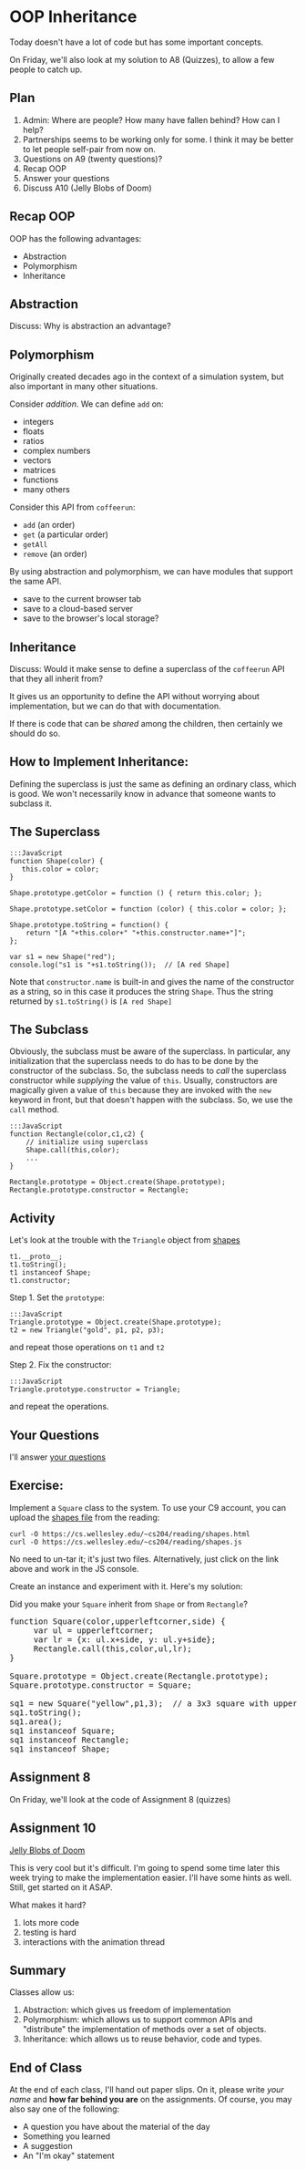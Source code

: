 # OOP Inheritance

Today doesn't have a lot of code but has some important concepts.

On Friday, we'll also look at my solution to A8 (Quizzes), to allow a few
people to catch up.

## Plan

1. Admin: Where are people? How many have fallen behind? How can I help?
1. Partnerships seems to be working only for some. I think it may be
better to let people self-pair from now on.
1. Questions on A9 (twenty questions)?
1. Recap OOP 
1. Answer your questions
1. Discuss A10 (Jelly Blobs of Doom)

## Recap OOP

OOP has the following advantages:

* Abstraction
* Polymorphism
* Inheritance

## Abstraction

Discuss: Why is abstraction an advantage?

## Polymorphism

Originally created decades ago in the context of a simulation system, but
also important in many other situations.

Consider *addition*. We can define `add` on:

* integers
* floats
* ratios
* complex numbers
* vectors
* matrices
* functions
* many others

Consider this API from `coffeerun`:

* `add` (an order)
* `get` (a particular order)
* `getAll`
* `remove` (an order)

By using abstraction and polymorphism, we can have modules that support
the same API.

* save to the current browser tab
* save to a cloud-based server
* save to the browser's local storage?

## Inheritance

Discuss: Would it make sense to define a superclass of the `coffeerun` API
that they all inherit from?

<div class="solution">
<p>It gives us an opportunity to define the API without worrying about
implementation, but we can do that with documentation.
<p>If there is code that can be <em>shared</em> among the children, then certainly
    we should do so.
</div>

## How to Implement Inheritance:

Defining the superclass is just the same as defining an ordinary class,
which is good. We won't necessarily know in advance that someone wants to
subclass it.

## The Superclass

```
:::JavaScript
function Shape(color) {
   this.color = color;
}

Shape.prototype.getColor = function () { return this.color; };

Shape.prototype.setColor = function (color) { this.color = color; };

Shape.prototype.toString = function() {
    return "[A "+this.color+" "+this.constructor.name+"]";
};

var s1 = new Shape("red");
console.log("s1 is "+s1.toString());  // [A red Shape]
```

Note that `constructor.name` is built-in and gives the name of the
constructor as a string, so in this case it produces the string
`Shape`. Thus the string returned by `s1.toString()` is `[A red Shape]`


## The Subclass

Obviously, the subclass must be aware of the superclass. In particular,
any initialization that the superclass needs to do has to be done by the
constructor of the subclass. So, the subclass needs to *call* the
superclass constructor while *supplying* the value of `this`. Usually,
constructors are magically given a value of `this` because they are
invoked with the `new` keyword in front, but that doesn't happen with the
subclass. So, we use the `call` method.

```
:::JavaScript
function Rectangle(color,c1,c2) {
    // initialize using superclass
    Shape.call(this,color);
    ...
}

Rectangle.prototype = Object.create(Shape.prototype);
Rectangle.prototype.constructor = Rectangle; 
```

## Activity

Let's look at the trouble with the `Triangle` object from [shapes](../../reading/shapes.html)

```
t1.__proto__;
t1.toString();
t1 instanceof Shape;
t1.constructor;
```

Step 1. Set the `prototype`:

```
:::JavaScript
Triangle.prototype = Object.create(Shape.prototype);
t2 = new Triangle("gold", p1, p2, p3);
```
and repeat those operations on `t1` and `t2`

Step 2. Fix the constructor:

```
:::JavaScript
Triangle.prototype.constructor = Triangle;
```

and repeat the operations.

## Your Questions

I'll answer [your questions](../../quizzes/quiz18.html)

## Exercise:

Implement a `Square` class to the system.  To use your C9 account, you can
upload the [shapes
file](https://cs.wellesley.edu/~cs204/reading/shapes.html) from the
reading:

```
curl -O https://cs.wellesley.edu/~cs204/reading/shapes.html
curl -O https://cs.wellesley.edu/~cs204/reading/shapes.js
```

No need to un-tar it; it's just two files.  Alternatively, just click on
the link above and work in the JS console.

Create an instance and experiment with it. Here's my solution:

<div class="solution">
<p>Did you make your <code>Square</code> inherit from <code>Shape</code> or from <code>Rectangle</code>?

<pre>
function Square(color,upperleftcorner,side) {
     var ul = upperleftcorner;
     var lr = {x: ul.x+side, y: ul.y+side};    
     Rectangle.call(this,color,ul,lr);
}

Square.prototype = Object.create(Rectangle.prototype);
Square.prototype.constructor = Square;

sq1 = new Square("yellow",p1,3);  // a 3x3 square with upper left at p1 = (10,20)
sq1.toString();
sq1.area();
sq1 instanceof Square;
sq1 instanceof Rectangle;
sq1 instanceof Shape;
</pre>
</div>

## Assignment 8

On Friday, we'll look at the code of Assignment 8 (quizzes)

## Assignment 10

[Jelly Blobs of Doom](../../solutions/a10-jelly/jBlobs.html)

This is very cool but it's difficult. I'm going to spend some time later
this week trying to make the implementation easier. I'll have some hints
as well. Still, get started on it ASAP.

What makes it hard?

1. lots more code
1. testing is hard
1. interactions with the animation thread


## Summary

Classes allow us:

1. Abstraction: which gives us freedom of implementation
1. Polymorphism: which allows us to support common APIs and "distribute"
the implementation of methods over a set of objects.
1. Inheritance: which allows us to reuse behavior, code and types.

## End of Class

At the end of each class, I'll hand out paper slips. On it, please write
*your name* and **how far behind you are** on the assignments. Of course, you
may also say one of the following:

* A question you have about the material of the day
* Something you learned
* A suggestion
* An "I'm okay" statement

